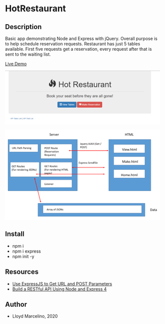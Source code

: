 # HotRestaurant

## Description

Basic app demonstrating Node and Express with jQuery. Overall purpose is to help schedule reservation requests. Restaurant has just 5 tables available. First five requests get a reservation, every request after that is sent to the waiting list.

[Live Demo](https://reserve-restaurant.herokuapp.com/)

![Hot Restaurant Image](Images/HotRestaurant.png)

![Diagram](Images/Diagram.png)


## Install
* npm i
* npm i express
* npm init -y

## Resources

- [Use ExpressJS to Get URL and POST Parameters](https://scotch.io/tutorials/use-expressjs-to-get-url-and-post-parameters)
- [Build a RESTful API Using Node and Express 4](https://scotch.io/tutorials/build-a-restful-api-using-node-and-express-4)

## Author
* Lloyd Marcelino, 2020
